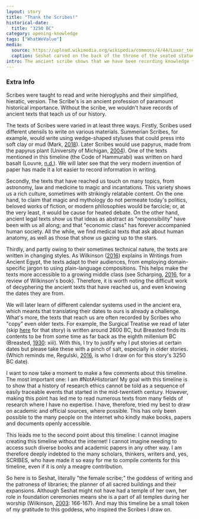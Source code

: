 ```yaml
---
layout: story
title: "Thank the Scribes!"
historical-date:
  title: "3250 BC"
category: opening-knowledge
tags: ["WhatWeValue"]
media:
  source: https://upload.wikimedia.org/wikipedia/commons/4/44/Luxor_temple_16.jpg
  caption: Seshat carved on the back of the throne of the seated statue of Rameses II in the Amun temple at Luxor. It dates from around 1250 BCE.
intro: The ancient scribe shows that we have been recording knowledge throughout the ages.
---
```


### Extra Info

Scribes were taught to read and write hieroglyphs and their simplified, hieratic, version. The Scribe's is an ancient profession of paramount historical importance. Without the scribe, we wouldn't have records of ancient texts that teach us of our history. 

The texts of Scribes were varied in at least three ways. Firstly, Scribes used different utensils to write on various materials. Summerian Scribes, for example, would write using wedge-shaped styluses that could press into soft clay or mud (Mark, [2018](https://www.worldhistory.org/cuneiform/)). Later Scribes would use papyrus, made from the papyrus plant (University of Michigan, [2004](https://apps.lib.umich.edu/papyrus_making/pm_intro.html)). One of the texts mentioned in this timeline (the Code of Hammurabi) was written on hard basalt (Louvre, [n.d.](https://collections.louvre.fr/en/ark:/53355/cl010174436)). We will later see that the very modern invention of paper has made it a lot easier to record information in writing.

Secondly, the texts that have reached us touch on many topics, from astronomy, law and medicine to magic and incantations. This variety shows us a rich culture, sometimes with strikingly relatable content. On the one hand, to claim that magic and mythology do not permeate today's politics, beloved works of fiction, or modern philosophies would be farcicle; or, at the very least, it would be cause for heated debate. On the other hand, ancient legal texts show us that ideas as abstract as "responsibility" have been with us all along; and that "economic class" has forever accompanied human society. All the while, we find medical texts that ask about human anatomy, as well as those that show us gazing up to the stars.

Thirdly, and partly owing to their sometimes technical nature, the texts are written in changing styles. As Wilkinson ([2016](https://www.penguin.co.uk/books/269/269697/writings-from-ancient-egypt/9780141395951.html)) explains in Writings from Ancient Egypt, the texts adapt to their audiences, from employing domain-specific jargon to using plain-language compositions. This helps make the texts more accessible to a growing middle class (see Scharping, [2016](https://www.discovermagazine.com/planet-earth/new-hieroglyphics-translations-offer-a-glimpse-of-ancient-egyptian-life), for a review of Wilkinson's book). Therefore, it is worth noting the difficult work of decyphering the ancient texts that have reached us, and even knowing the dates they are from.

We will later learn of different calendar systems used in the ancient era, which meants that translating their dates to ours is already a challenge. What's more, the texts that reach us are often recorded by Scribes who "copy" even older texts. For example, the Surgical Treatise we read of later (skip [here](https://www.tiki-toki.com/timeline/entry/1753034/A-History-of-Research-Ethics/#vars!panel=16456093!) for that story) is written around 2600 BC, but Breasted finds its contents to be from some time as far back as the eighth millenium BC (Breasted, [1930](https://oi.uchicago.edu/research/publications/oip/edwin-smith-surgical-papyrus-volume-1-hieroglyphic-transliteration): xiii). With this, I try to justify why I put stories at certain dates but please take these with a pinch of salt, especially in older stories. (Which reminds me, Regulski, [2016](https://doi.org/10.1093/oxfordhb/9780199935413.013.61), is who I draw on for this story's 3250 BC date).

I want to now take a moment to make a few comments about this timeline. The most important one: I am #NotAHistorian! My goal with this timeline is to show that a history of research ethics cannot be told as a sequence of easily traceable events that started in the mid-twentieth century. However, making this point has led me to read numerous texts from many fields of research where I have no expertise. I have, therefore, tried my best to draw on academic and official sources, where possible. This has only been possible to the many people on the internet who kindly make books, papers and documents openly accessible.

This leads me to the second point about this timeline: I cannot imagine creating this timeline without the internet! I cannot imagine needing to access such diverse books and academic papers in any other way. I am therefore deeply indebted to the many scholars, thinkers, writers and, yes, SCRIBES, who have made it so easy for me to compile contents for this timeline, even if it is only a meagre contribution.

So here is to Seshat, literally "the female scribe;" the goddess of writing and the patroness of libraries; the planner of all sacred buildings and their expansions. Although Seshat might not have had a temple of her own, her role in foundation ceremonies means she is a part of all temples during her worship (Wilkinson, [2003](https://thamesandhudson.com/the-complete-gods-and-goddesses-of-ancient-egypt-9780500284247): 166-167). And may this timeline be a small token of my gratitude to this goddess, who inspired the Scribes I draw on.
